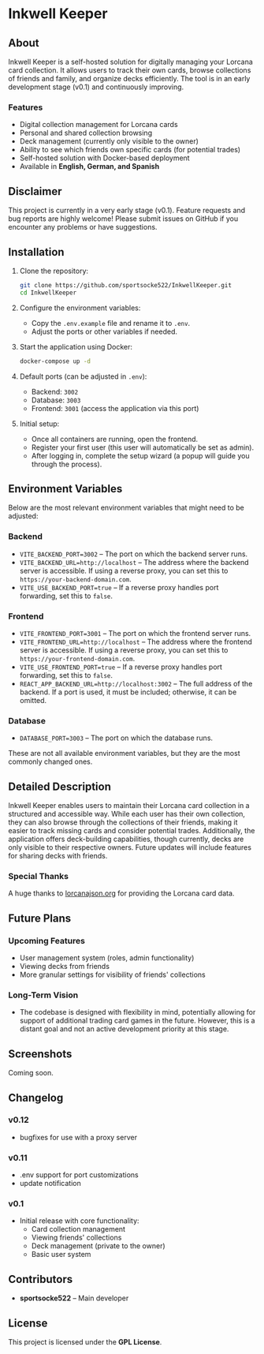 # Inkwell Keeper

## About
Inkwell Keeper is a self-hosted solution for digitally managing your Lorcana card collection. It allows users to track their own cards, browse collections of friends and family, and organize decks efficiently. The tool is in an early development stage (v0.1) and continuously improving.

### Features
- Digital collection management for Lorcana cards
- Personal and shared collection browsing
- Deck management (currently only visible to the owner)
- Ability to see which friends own specific cards (for potential trades)
- Self-hosted solution with Docker-based deployment
- Available in **English, German, and Spanish**

## Disclaimer
This project is currently in a very early stage (v0.1). Feature requests and bug reports are highly welcome! Please submit issues on GitHub if you encounter any problems or have suggestions.

## Installation
1. Clone the repository:
   ```sh
   git clone https://github.com/sportsocke522/InkwellKeeper.git
   cd InkwellKeeper
   ```
2. Configure the environment variables:
   - Copy the `.env.example` file and rename it to `.env`.
   - Adjust the ports or other variables if needed.

3. Start the application using Docker:
   ```sh
   docker-compose up -d
   ```
4. Default ports (can be adjusted in `.env`):
   - Backend: `3002`
   - Database: `3003`
   - Frontend: `3001` (access the application via this port)

5. Initial setup:
   - Once all containers are running, open the frontend.
   - Register your first user (this user will automatically be set as admin).
   - After logging in, complete the setup wizard (a popup will guide you through the process).

## Environment Variables
Below are the most relevant environment variables that might need to be adjusted:

### Backend
- `VITE_BACKEND_PORT=3002` – The port on which the backend server runs.
- `VITE_BACKEND_URL=http://localhost` – The address where the backend server is accessible. If using a reverse proxy, you can set this to `https://your-backend-domain.com`.
- `VITE_USE_BACKEND_PORT=true` – If a reverse proxy handles port forwarding, set this to `false`.

### Frontend
- `VITE_FRONTEND_PORT=3001` – The port on which the frontend server runs.
- `VITE_FRONTEND_URL=http://localhost` – The address where the frontend server is accessible. If using a reverse proxy, you can set this to `https://your-frontend-domain.com`.
- `VITE_USE_FRONTEND_PORT=true` – If a reverse proxy handles port forwarding, set this to `false`.
- `REACT_APP_BACKEND_URL=http://localhost:3002` – The full address of the backend. If a port is used, it must be included; otherwise, it can be omitted.

### Database
- `DATABASE_PORT=3003` – The port on which the database runs.

These are not all available environment variables, but they are the most commonly changed ones.

## Detailed Description
Inkwell Keeper enables users to maintain their Lorcana card collection in a structured and accessible way. While each user has their own collection, they can also browse through the collections of their friends, making it easier to track missing cards and consider potential trades. Additionally, the application offers deck-building capabilities, though currently, decks are only visible to their respective owners. Future updates will include features for sharing decks with friends.

### Special Thanks
A huge thanks to [lorcanajson.org](https://lorcanajson.org/) for providing the Lorcana card data.

## Future Plans
### Upcoming Features
- User management system (roles, admin functionality)
- Viewing decks from friends
- More granular settings for visibility of friends' collections

### Long-Term Vision
- The codebase is designed with flexibility in mind, potentially allowing for support of additional trading card games in the future. However, this is a distant goal and not an active development priority at this stage.

## Screenshots
Coming soon.

## Changelog
### v0.12
- bugfixes for use with a proxy server

### v0.11
- .env support for port customizations
- update notification

### v0.1
- Initial release with core functionality:
  - Card collection management
  - Viewing friends' collections
  - Deck management (private to the owner)
  - Basic user system

## Contributors
- **sportsocke522** – Main developer

## License
This project is licensed under the **GPL License**.

